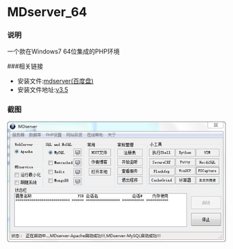 # MDserver_64

### 说明
一个款在Windows7 64位集成的PHP环境

###相关链接
- 安装文件:[mdserver(百度盘)](http://pan.baidu.com/s/1qW3Gwos)
- 安装文件地址:[v3.5](http://pan.baidu.com/s/1qYs1rY0)

### 截图
[![截图](/images/screen_1.jpg)](/images/screen_1.jpg)